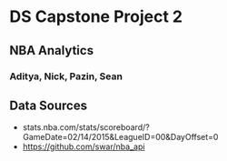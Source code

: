 # DS Capstone Project 2
## NBA Analytics
### Aditya, Nick, Pazin, Sean

## Data Sources
- stats.nba.com/stats/scoreboard/?GameDate=02/14/2015&LeagueID=00&DayOffset=0
- https://github.com/swar/nba_api

